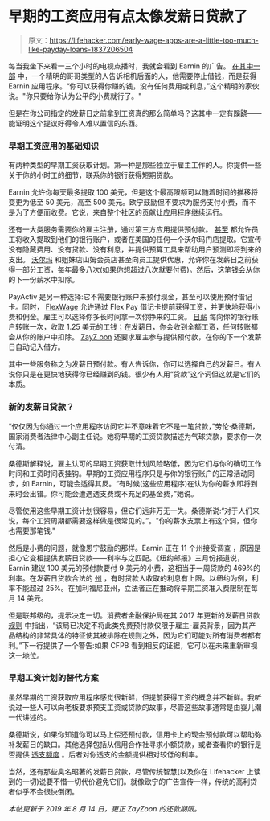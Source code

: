# 早期的工资应用有点太像发薪日贷款了

> 原文：<https://lifehacker.com/early-wage-apps-are-a-little-too-much-like-payday-loans-1837206504>

每当我坐下来看一三个小时的电视点播时，我就会看到 Earnin 的广告。 [在其中一部](https://www.ispot.tv/ad/IP2c/earnin-cash-out-instantly) 中，一个精明的哥哥类型的人告诉相机后面的人，他需要停止借钱，而是获得 Earnin 应用程序。“你可以获得你赚的钱，没有任何费用或利息，”这个精明的家伙说。"你只要给你认为公平的小费就行了。"



但是在你公司指定的发薪日之前拿到工资真的那么简单吗？这其中一定有蹊跷——能证明这个提议好得令人难以置信的东西。

### **早期工资应用的基础知识**

有两种类型的早期工资获取计划。第一种是那些独立于雇主工作的人。你提供一些关于你的小时工的细节，联系你的银行获得短期贷款。

Earnin 允许你每天最多提取 100 美元，但是这个最高限额可以随着时间的推移将变更为低至 50 美元，高至 500 美元。欧宁鼓励但不要求为服务支付小费，而不是为了方便而收费。它说，来自整个社区的贡献让应用程序继续运行。

还有一大类服务需要你的雇主注册，通过第三方应用提供预付款。 [甚至](https://even.com/) 都允许员工将收入提取到他们的银行账户，或者在美国的任何一个沃尔玛门店提取。它宣传没有隐藏费用、没有贷款、没有利息，并提供预算工具来帮助用户预测即将到来的支出。 [沃尔玛](https://www.nytimes.com/2017/12/13/business/walmart-workers-pay-advances.html?rref=collection%2Fsectioncollection%2Fbusiness&action=click&contentCollection=business&region=rank&module=package&version=highlights&contentPlacement=11&pgtype=sectionfront&mtrref=www.nytimes.com&gwh=0731A113257B120644E66C4199284246&gwt=pay) 和姐妹店山姆会员店甚至向员工提供优惠，允许你在发薪日之前获得一部分工资，每年最多八次(如果你想超过八次就要付费)。然后，这笔钱会从你的下一份薪水中扣除。

PayActiv 是另一种选择:它不需要银行账户来预付现金，甚至可以使用预付借记卡。同时， [FlexWage](https://flexwage.com/ondemand-pay/) 允许通过 Flex Pay 借记卡提前获得工资，并更快地获得小费和佣金。雇主可以选择你多长时间拿一次你挣来的工资。 [日薪](https://www.dailypay.com/) 每向你的银行账户转账一次，收取 1.25 美元的工钱；在发薪日，你会收到全额工资，任何转账都会从你的账户中扣除。 [ZayZ oon](https://zayzoon.com/faq/) 还要求雇主参与提供预付款，在你的下一个发薪日自动记入借方。

其中一些服务称之为发薪日预付款。有人告诉你，你可以选择自己的发薪日。有人说你只是在更快地获得你已经赚到的钱。很少有人用“贷款”这个词但这就是它们的本质。

### **新的发薪日贷款？**

“仅仅因为你通过一个应用程序访问它并不意味着它不是一笔贷款，”劳伦·桑德斯，国家消费者法律中心副主任说。她将早期的工资贷款描述为气球贷款，要求你一次付清。

桑德斯解释说，雇主认可的早期工资获取计划风险略低，因为它们与你的确切工作时间和工资时间表挂钩。早期的工资应用程序只是与你的银行账户的正常活动同步，如 Earnin，可能会适得其反。“有时候(这些应用程序)在认为你的薪水即将到来时会出错。你可能会遭遇透支费或不充足的基金费，”她说。

尽管使用这些早期工资计划很容易，但它们远非万无一失。桑德斯说:“对于人们来说，每个工资周期都需要这样做是很常见的。”。"你的薪水支票上有这个洞，但你也需要那笔钱."

然后是小费的问题，就像恩宁鼓励的那样。Earnin 正在 11 个州接受调查 ，原因是担心它变相提供发薪日贷款——利率与之匹配。《纽约邮报》三月份报道说，Earnin 建议 100 美元的预付款要付 9 美元的小费，这相当于一周贷款的 469%的利率。在发薪日贷款合法的 [州](http://www.ncsl.org/research/financial-services-and-commerce/payday-lending-state-statutes.aspx) ，有时贷款人收取的利息有上限。以纽约为例，利率不能超过 25%。在加利福尼亚州，立法者正在推动将早期工资准入费限制在每月 14 美元。

但是联邦级的，提示决定一切。消费者金融保护局在其 2017 年更新的发薪日贷款 [规则](https://www.documentcloud.org/documents/6168543-201710-Cfpb-Final-Rule-Payday-Loans-Rule.html#document/p281/a508992) 中指出，“该局已决定不将此类免费预付款仅限于雇主-雇员背景，因为其产品结构的非常具体的特征使其被排除在规则之外，因为它们可能对所有消费者都有利。”下一行提供了一个警告:如果 CFPB 看到相反的证据，它可以在未来重新审视这一地位。

### **早期工资计划的替代方案**

虽然早期的工资获取应用程序感觉很新鲜，但提前获得工资的概念并不新鲜。我听说过一些人可以向老板要求预支工资或贷款的故事，尽管这些故事通常是由婴儿潮一代讲述的。

桑德斯说，如果你知道你可以马上偿还预付款，信用卡上的现金预付款可以帮助弥补发薪日的缺口。其他选择包括从信用合作社寻求小额贷款，或者查看你的银行是否提供 [透支额度](https://twocents.lifehacker.com/if-youre-paying-fees-of-any-kind-get-a-new-bank-1821925666) 。后者对你透支的金额提供相对较低的利率。

当然，还有那些臭名昭著的发薪日贷款，尽管传统智慧(以及你在 Lifehacker 上读到的一切)说要不惜一切代价避免它们。就像欧宁的广告宣传一样，传统的高利贷者似乎不会很快倒闭。

*本帖更新于 2019 年 8 月 14 日，更正 ZayZoon 的还款期限。*